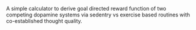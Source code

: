 A simple calculator to derive goal directed reward function of two competing dopamine systems via sedentry vs exercise based routines with co-established thought quality.
